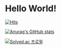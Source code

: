 # Hello World!

  [![Hits](https://hits.seeyoufarm.com/api/count/incr/badge.svg?url=https%3A%2F%2Fgithub.com%2Fpopopododo&count_bg=%2347C83D&title_bg=%23555555&icon=&icon_color=%23E7E7E7&title=hits&edge_flat=false)](https://hits.seeyoufarm.com)


[![Anurag's GitHub stats](https://github-readme-stats.vercel.app/api?username=popopododo)](https://github.com/anuraghazra/github-readme-stats)

[![Solved.ac
프로필](http://mazassumnida.wtf/api/generate_badge?boj=kdw27501)](https://solved.ac/kdw27501)

